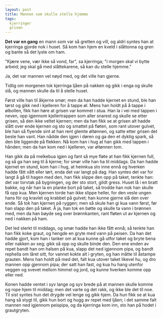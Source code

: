 ```yaml
---
layout: post
title: Mannen som skulle stelle hjemme
tags:
  kjerringer
  grisen
---
```



**Det var en gang** en mann som var så gretten og vill, og aldri syntes han
at kjerringa gjorde nok i huset. Så kom han hjem en kveld i slåttonna og
gren og bante så det lyste om ham.

"Kjære vene, vær ikke så vond, far", sa kjerringa; "i morgen skal vi
bytte arbeid; jeg skal gå med slåttekarene, så kan du stelle hjemme."

Ja, det var mannen vel nøyd med, og det ville han gjerne.

Tidlig om morgenen tok kjerringa ljåen på nakken og gikk i enga og
skulle slå, og mannen skulle da til å stelle huset.

Først ville han til åkjerne smør; men da han hadde kjernet en stund, ble
han tørst og gikk ned i kjelleren for å tappe øl. Mens han holdt på å
tappe i ølbollen, fikk han høre at grisen var kommet i stua. Han la i
vei med tappen i neven, opp igjennom kjellertrappen som aller snarest og
skulle se etter grisen, så den ikke veltet kjernen; men da han fikk se
at grisen alt hadde slått over ende kjernen og sto og smattet på fløten,
som rant utover gulvet, ble han så flyende sint at han rent glemte
øltønnen, og satte etter grisen det beste han vant. Han nådde den igjen
i døren og ga den et dyktig spark, så den ble liggende på flekken. Nå
kom han i hug at han gikk med tappen i hånden; men da han kom ned i
kjelleren, var øltønnen tom.

Han gikk da på melkebua igjen og fant så mye fløte at han fikk kjernen
full, og så ga han seg til å kjerne; for smør ville han ha til middags.
Da han hadde kjernet en stund, kom han i hug, at heimkua sto inne ennå
og hverken hadde fått vått eller tørt, enda det var langt på dag. Han
syntes det var for langt å gå til hagen med den, han fikk slippe den opp
på taket, tenkte han: det var torvtak på bygningen, og der sto stort,
gildt gress. Huset lå i en bratt bakke, og når han la en planke bort på
taket, så trodde han nok han skulle få opp kua. Men kjernen torde han
ikke slippe heller, for den vesle ungen hans fór og kravlet og krabbet
på gulvet; han kunne gjerne slå den over ende. Så tok han kjernen på
ryggen; men så skule han gi kua vann først, før han slapp den på taket.
Å ja, han tok en bøtte og skulle ta vann i brønnen med, men da han bøyde
seg over brønnkanten, rant fløten ut av kjernen og ned i nakken på ham.

Det led sterkt til middags, og smør hadde han ikke fått ennå; så tenkte
han han fikk koke graut, og hengde en gryte med vann på peisen. Da han
det hadde gjort, kom han i tanker om at kua kunne gå utfor taket og
bryte bena eller nakken av seg; gikk så opp og skulle binde den. Den ene
enden av repet bandt han om halsen på kua, slapp det ned igjennom pipa,
og bandt rephella om låret sitt, for vannet kokte alt i gryten, og han
måtte til åstampe grauten. Mens han holdt på med det, falt kua utover
taket likevel hu, og dro mannen opp gjennom pipa; der satt han fast, og
kua hu hang utenfor veggen og svevet mellom himmel og jord, og kunne
hverken komme opp eller ned.

Konen hadde ventet i syv lange og syv brede på at mannen skulle komme og
rope hjem til middag; men det varte og det rakk, og ikke ble det til
noe. Til sist syntes hun det drygde vel lenge og gikk hjem. Da hun fikk
se at kua hang så stygt til, gikk hun bort og hugg av repet med ljåen; i
det samme falt mannen ned igjennom peispipa, og da kjerringa kom inn,
sto han på hodet i grautgryten.
